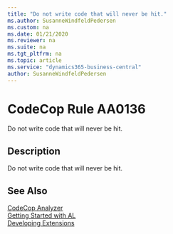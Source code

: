```yaml
---
title: "Do not write code that will never be hit."
ms.author: SusanneWindfeldPedersen
ms.custom: na
ms.date: 01/21/2020
ms.reviewer: na
ms.suite: na
ms.tgt_pltfrm: na
ms.topic: article
ms.service: "dynamics365-business-central"
author: SusanneWindfeldPedersen
---
```

[//]: # (START>DO_NOT_EDIT)
[//]: # (IMPORTANT:Do not edit any of the content between here and the END>DO_NOT_EDIT.)
[//]: # (Any modifications should be made in the .xml files in the ModernDev repo.)
# CodeCop Rule AA0136
Do not write code that will never be hit.  

## Description
Do not write code that will never be hit.

[//]: # (IMPORTANT: END>DO_NOT_EDIT)
## See Also  
[CodeCop Analyzer](codecop.md)  
[Getting Started with AL](../devenv-get-started.md)  
[Developing Extensions](../devenv-dev-overview.md)  
